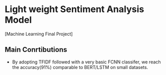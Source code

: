 # Light weight Sentiment Analysis Model
[Machine Learning Final Project]

## Main Conrtibutions
* By adopting TFIDF followed with a very basic FCNN classifer, we reach the accuracy(91%) comparable to BERT/LSTM on small datasets.

